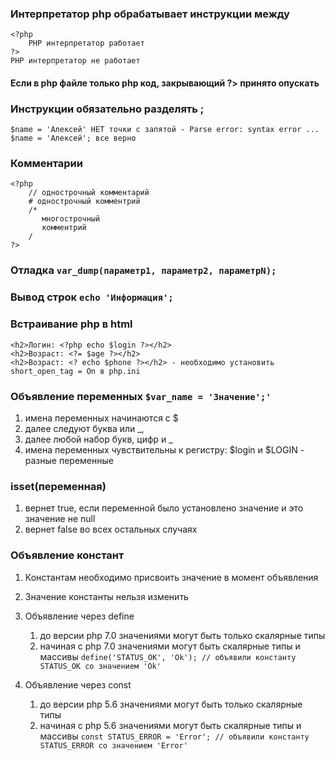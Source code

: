 ### Интерпретатор php обрабатывает инструкции между <?php и ?>
```
<?php 
    PHP интерпретатор работает
?>
PHP интерпретатор не работает
```
#### Если в php файле только php код, закрывающий ?> принято опускать

### Инструкции обязательно разделять ;
```
$name = 'Алексей' НЕТ точки с запятой - Parse error: syntax error ...
$name = 'Алексей'; все верно
```
### Комментарии
    <?php
        // однострочный комментарий
        # однострочный комментрий
        /*
           многострочный
           комментрий
        /
    ?>

### Отладка `var_dump(параметр1, параметр2, параметрN);`

### Вывод строк `echo 'Информация';`

### Встраивание php в html

    <h2>Логин: <?php echo $login ?></h2>
    <h2>Возраст: <?= $age ?></h2> 
    <h2>Возраст: <? echo $phone ?></h2> - необходимо установить short_open_tag = On в php.ini

### Объявление переменных `$var_name = 'Значение';'`
1. имена переменных начинаются с $
2. далее следуют буква или _,
3. далее любой набор букв, цифр и _
4. имена переменных чувствительны к регистру: $login и $LOGIN - разные переменные

### isset(переменная)
1. вернет true, если переменной было установлено значение и это значение не null
2. вернет false во всех остальных случаях

### Объявление констант
1. Константам необходимо присвоить значение в момент объявления
2. Значение константы нельзя изменить
3. Объявление через define
    1) до версии php 7.0 значениями могут быть только скалярные типы
    2) начиная с php 7.0 значениями могут быть скалярные типы и массивы
       ```define('STATUS_OK', 'Ok'); // объявили константу STATUS_OK со значением 'Ok'```

3. Объявление через const
    1) до версии php 5.6 значениями могут быть только скалярные типы
    2) начиная с php 5.6 значениями могут быть скалярные типы и массивы
       ```const STATUS_ERROR = 'Error'; // объявили константу STATUS_ERROR со значением 'Error'```
       
